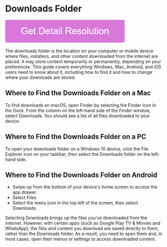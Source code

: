 # Downloads Folder

[![Downloads Folder](pink.png)](https://github.com/winaer0/downloads.folder)

The downloads folder is the location on your computer or mobile device where files, installers, and other content downloaded from the internet are placed. It may store content temporarily or permanently, depending on your preferences. This guide covers everything Windows, Mac, Android, and iOS users need to know about it, including how to find it and how to change where your downloads are stored.

## Where to Find the Downloads Folder on a Mac 

To find downloads on macOS, open Finder by selecting the Finder icon in the Dock. From the column on the left-hand side of the Finder window, select Downloads. You should see a list of all files downloaded to your device.

## Where to Find the Downloads Folder on a PC

To open your downloads folder on a Windows 10 device, click the File Explorer icon on your taskbar, then select the Downloads folder on the left-hand side.

## Where to Find the Downloads Folder on Android

* Swipe up from the bottom of your device's home screen to access the app drawer.
* Select Files
* Select the menu icon in the top left of the screen, then select Downloads.

Selecting Downloads brings up the files you've downloaded from the internet. However, with certain apps (such as Google Play TV & Movies and WhatsApp), the files and content you download are saved directly to them, rather than the Downloads folder. As a result, you need to open them and, in most cases, open their menus or settings to access downloaded content.
